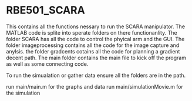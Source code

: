 # RBE501_SCARA
This contains all the functions nessary to run the SCARA manipulator.
The MATLAB code is splite into sperate folders on there functionanlity.
The folder SCARA has all the code to control the phyical arm and the GUI.
The folder imageprocessing contains all the code for the image capture and anylsis.
the folder gradcents cotains all the code for planning a gradient decent path. 
The main folder contains the main file to kick off the program as well as some connecting code.
 
 To run the simualation or gather data ensure all the folders are in the path. 
 
 run main/main.m for the graphs and data
 run main/simulationMovie.m for the simulation 
